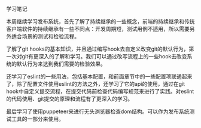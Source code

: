学习笔记

本周继续学习发布系统，首先了解了持续继承的一些概念，前端的持续继承和传统客户端软件的持续继承有一些不同点：开发周期短，测试用例不适用，所以需要另外适合场景的测试和检验流程。

了解了git hooks的基本知识，并且通过编写hook去自定义改变git的默认行为，第一次对git有更深入的了解和学习。我们可以通过改写流程上的一些hook去改变系统的默认行为来达到我们需要的检验效果。

还学习了eslint的一些用法，包括基本配置，和前面章节中的一些配置项联通起来了，除了配置文件使用eslint的方法之外，还学习了它的api的使用，通过在git hook中自定义提交流程，在提交代码前检查代码编写规范来进行了实践。对eslint的代码使用、git提交的原理和流程有了更深入的学习。

最后学习了使用puppeteer来进行无头浏览器检查dom结构。可以作为发布系统测试工具的一部分来使用。

